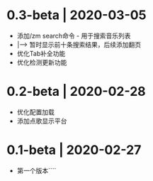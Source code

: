 # 0.3-beta | 2020-03-05
* 添加/zm search命令 - 用于搜索音乐列表
* |--> 暂时显示前十条搜索结果，后续添加翻页
* 优化Tab补全功能
* 优化检测更新功能
# 0.2-beta | 2020-02-28
* 优化配置加载
* 添加点歌显示平台
# 0.1-beta | 2020-02-27
* 第一个版本````